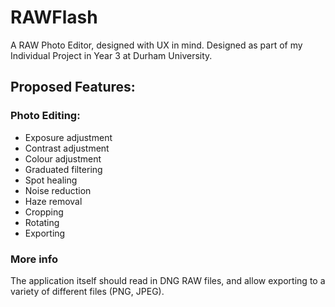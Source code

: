 # RAWFlash
A RAW Photo Editor, designed with UX in mind. Designed as part of my Individual Project in Year 3 at Durham University.

## Proposed Features:
### Photo Editing:
- Exposure adjustment
- Contrast adjustment
- Colour adjustment
- Graduated filtering
- Spot healing
- Noise reduction
- Haze removal
- Cropping
- Rotating
- Exporting

### More info
The application itself should read in DNG RAW files, and allow exporting to a variety of different files (PNG, JPEG).
